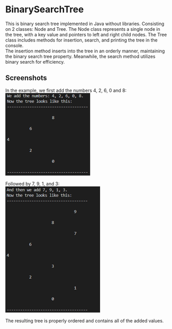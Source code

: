# BinarySearchTree

This is binary search tree implemented in Java without libraries. Consisting on 2 classes: Node and Tree. The Node class represents a single node in the tree, with a key value and pointers to left and right child nodes. The Tree class includes methods for insertion, search, and printing the tree in the console.  
The insertion method inserts into the tree in an orderly manner, maintaining the binary search tree property. Meanwhile, the search method utilizes binary search for efficiency. 

## Screenshots  

In the example, we first add the numbers 4, 2, 6, 0 and 8:  
<img src="screenshots/code1.png"  alt="code1">
  
Followed by 7, 9, 1, and 3:  
<img src="screenshots/code2.png"  alt="code2">

The resulting tree is properly ordered and contains all of the added values.

</p>
